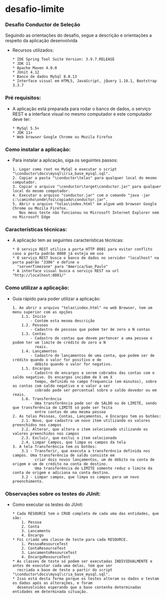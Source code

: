 # desafio-limite

### Desafio Conductor de Seleção 
Seguindo as orientações do desafio, segue a descrição e orientações a respeito da aplicação desenvolvida
  - Recursos utilizados:
    ```
    * IDE Spring Tool Suite Version: 3.9.7.RELEASE
    * JDK 11
    * Apache Maven 4.0.0
    * JUnit 4.12
    * Banco de dados MySql 8.0.13
    * Interface visual em HTML5, JavaScript, jQuery 1.10.1, Bootstrap 3.3.7
    ```

### Pré requisitos:
  - A aplicação está preparada para rodar o banco de dados, o serviço REST e a interface visual no mesmo computador e este computador deve ter:
    ```
    * MySql 5.5+
    * JDK 11+
    * Web browser Google Chrome ou Mozila Firefox
    ```
	
### Como instalar a aplicação:
  - Para instalar a aplicação, siga os seguintes passos:
    ```
    1. Logar como root no MySql e executar o script "\conductor\docs\mysql\cria_base_mysql.sql".
    2. Copiar a pasta "\conductor\telas" para qualquer local do mesmo computador.
    3. Copiar o arquivo "\conductor\target\conductor.jar" para qualquer local do mesmo computador.
    4. Executar o arquivo "conductor.jar" com o comando "java -jar c:\caminho\onde\foi\copiado\conductor.jar".
    5. Abrir o arquivo "telas\index.html" em algum web browser Google Chrome ou Mozila Firefox. 
	   Nos meus teste não funcionou no Microsoft Internet Explorer nem no Microsoft Edge
    ```
	
### Características técnicas:
  - A aplicação tem as seguintes características técnicas:
    ```
    * O serviço REST utiliza a porta HTTP 8081 para evitar conflito caso a porta padrão 8080 já esteja em uso
    * O serviço REST busca o banco de dados no servidor "localhost" na porta padrão "3306" e define o 
	  "serverTimezone" para "America/Sao_Paulo"
    * A interface visual busca o serviço REST na url "http://localhost:8081/"
    ```
	
### Como utilizar a aplicação:
  - Guia rápido para poder utilizar a aplicação:
    ```
    1. Ao abrir o arquivo "telas\index.html" no web Browser, tem um menu superior com as opções
        1.1. Inicio
            - Contém esta mesma descrição
        1.2. Pessoas
            - Cadastro de pessoas que podem ter de zero a N contas
        1.3. Contas
            - Cadastro de contas que devem pertencer a uma pessoa e podem ter um limite de crédito de zero a N 
              reais.
        1.4. Lançamentos
            - Cadastro de lançamentos de uma conta, que podem ser de crédito quando o valor for positivo e de 
              débito quando o valor for negativo.
        1.5. Encargos
            - Cadastro de encargos a serem cobrados das contas com o saldo negativo. Os encargos incidem de X em X 
              tempo, definido no campo frequencia (em minutos), sobre as contas com saldo negativo e o valor a ser 
              cobrado pode ser percentual sobre o saldo devedor ou em reais.
        1.6. Transferência
            - Uma transferência pode ser de SALDO ou de LIMITE, sendo que transferência de LIMITE só pode ser feita 
              entre contas de uma mesma pessoa
    2. As telas Pessoas, Contas, Lançamentos, e Encargos tem os botões:
        2.1. Novo, que cadastra um novo item utilizando os valores preenchidos nos campos
        2.2. Alterar, que altera o item selecionado utilizando os valores preenchidos nos campos
        2.3. Excluir, que exclui o item selecionado
        2.4. Limpar Campos, que limpa os campos da tela
    3. A tela Transferência tem os botões:
        3.1 - Transferir, que executa a transferência definida nos campos. Uma transferência de saldo consiste em 
              criar dois novos lançamentos, um de débito na conta de origem e um de crédito na conta de destino. 
              Uma transferência de LIMITE somente reduz o limite da conta de origem e adiciona na conta destino.
        3.2 - Limpar campos, que limpa os campos para um novo preenchimento.
    ```
	
### Observações sobre os testes do JUnit:
  - Como executar os testes do JUnit:
    ```
    * Cada RESOURCE tem o CRUD completo de cada uma das entidades, que são:
        1. Pessoa
        2. Conta
        3. Lancamento
        4. Encargo
    * Foi criado uma classe de teste para cada RESOURCE.
        1. PessoaResourceTest
        2. ContaResourceTest
        3. LancamentoResourceTest
        4. EncargoResourceTest
    * As classes de teste só podem ser executadas INDIVIDUALMENTE e antes de executar cada uma delas, tem que ser 
      recriada a base de teste a partir do script "\conductor\docs\mysql\cria_base_mysql.sql".
    * Isso está desta forma porque os testes alteram os dados e testam os dados após as alterações, e foram 
      desenvolvidos esperando que a base contenha determinadas entidades em determinada situação.
    ```